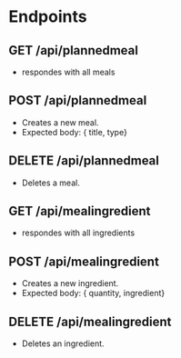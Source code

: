 # Endpoints

## GET /api/plannedmeal

-   respondes with all meals

## POST /api/plannedmeal

-   Creates a new meal.
-   Expected body: { title, type}

## DELETE /api/plannedmeal

-   Deletes a meal.

## GET /api/mealingredient

-   respondes with all ingredients

## POST /api/mealingredient

-   Creates a new ingredient.
-   Expected body: { quantity, ingredient}

## DELETE /api/mealingredient

-   Deletes an ingredient.